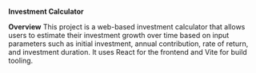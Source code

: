 
**Investment Calculator**

**Overview**
This project is a web-based investment calculator that allows users to estimate their investment growth over time based on input parameters such as initial investment, annual contribution, rate of return, and investment duration. It uses React for the frontend and Vite for build tooling.
